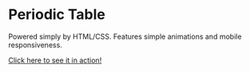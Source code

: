 # Periodic Table 
Powered simply by HTML/CSS. Features simple animations and mobile responsiveness.

[Click here to see it in action!](https://www.google.com "Woo a deployment")